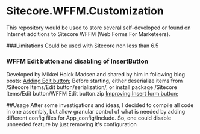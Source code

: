Sitecore.WFFM.Customization
===========================
This repository would be used to store several self-developed or found on Internet additions to Sitecore WFFM (Web Forms For Marketeers).

###Limitations
Could be used with Sitecore non less than 6.5

### WFFM Edit button and disabling of InsertButton
Developed by Mikkel Holck Madsen and shared by him in following blog posts:
[Adding Edit button](http://www.mikkelhm.dk/post/2013/09/03/Adding-an-edit-button-to-the-Web-Forms-for-Marketers-module.aspx);
Before starting, either deserialize items from /Sitecore Items/Edit button/serialization/, or install package /Sitecore Items/Edit button/WFFM Edit button.zip
[Improving Insert form button](http://www.mikkelhm.dk/post/2013/09/08/Improving-the-Insert-form-button-on-the-Webforms-for-Marketers-module.aspx);

##Usage
After some investigations and ideas, I decided to compile all code in one assembly, but allow granular control of what is needed by adding different config files for App_config/Include.
So, one could disable unneeded feature by just removing it's configuration